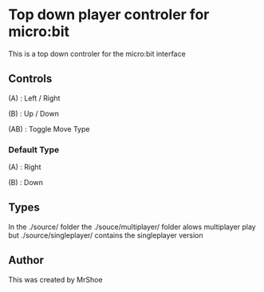 # Top down player controler for micro:bit

This is a top down controler for the micro:bit interface

## Controls

(A) : Left / Right

(B) : Up / Down

(AB) : Toggle Move Type

### Default Type

(A) : Right

(B) : Down

## Types

In the ./source/ folder the 
./souce/multiplayer/ folder alows multiplayer play but 
./source/singleplayer/ contains the singleplayer version

## Author

This was created by MrShoe